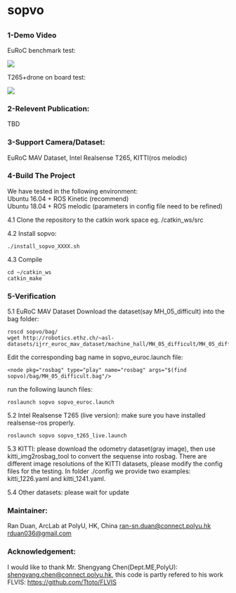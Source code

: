 #  sopvo
## 

### 1-Demo Video
EuRoC benchmark test:

[![](http://img.youtube.com/vi/5MypXkwQwFk/0.jpg)](http://www.youtube.com/watch?v=5MypXkwQwFk "SOPVO EuRoC benchmark test")

T265+drone on board test:

[![](http://img.youtube.com/vi/Yr2lf6Kxt3U/0.jpg)](http://www.youtube.com/watch?v=Yr2lf6Kxt3U "SOPVO T265+drone on board test")

### 2-Relevent Publication:
TBD
### 3-Support Camera/Dataset:
EuRoC MAV Dataset, Intel Realsense T265, KITTI(ros melodic)
### 4-Build The Project
We have tested in the following environment: <br />
Ubuntu 16.04 + ROS Kinetic (recommend) <br />
Ubuntu 18.04 + ROS melodic (parameters in config file need to be refined) <br />

4.1 Clone the repository to the catkin work space eg. /catkin_ws/src

4.2 Install sopvo:
````
./install_sopvo_XXXX.sh
````
4.3 Compile
````
cd ~/catkin_ws
catkin_make
````
### 5-Verification
5.1 EuRoC MAV Dataset
Download the dataset(say MH_05_difficult) into the bag folder:
````
roscd sopvo/bag/
wget http://robotics.ethz.ch/~asl-datasets/ijrr_euroc_mav_dataset/machine_hall/MH_05_difficult/MH_05_difficult.bag
````
Edit the corresponding bag name in sopvo_euroc.launch file:
````
<node pkg="rosbag" type="play" name="rosbag" args="$(find sopvo)/bag/MH_05_difficult.bag"/>
````
run the following launch files:
````
roslaunch sopvo sopvo_euroc.launch
````

5.2 Intel Realsense T265 (live version):
make sure you have installed realsense-ros properly.
````
roslaunch sopvo sopvo_t265_live.launch
````

5.3 KITTI:
please download the odometry dataset(gray image), then use kitti_img2rosbag_tool to convert the sequense into rosbag.
There are different image resolutions of the KITTI datasets, please modify the config files for the testing. 
In folder ./config we provide two examples: kitti_1226.yaml and kitti_1241.yaml. 

5.4 Other datasets:
please wait for update

### Maintainer:
Ran Duan, ArcLab at PolyU, HK, China
ran-sn.duan@connect.polyu.hk
rduan036@gmail.com

### Acknowledgement:
I would like to thank Mr. Shengyang Chen(Dept.ME,PolyU): shengyang.chen@connect.polyu.hk, this code is partly refered to his work FLVIS: https://github.com/Ttoto/FLVIS
